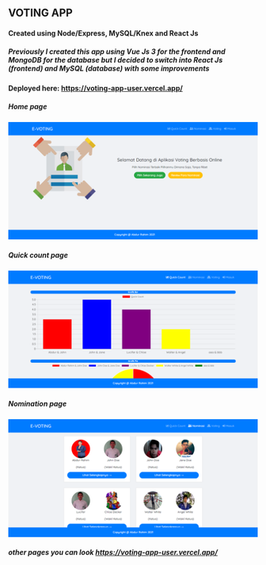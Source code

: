 ## VOTING APP

#### Created using Node/Express, MySQL/Knex and React Js

##### Previously I created this app using Vue Js 3 for the frontend and MongoDB for the database but I decided to switch into React Js (frontend) and MySQL (database) with some improvements

#### Deployed here: https://voting-app-user.vercel.app/

##### Home page

![Home](/assets/ss1.png 'Home')

##### Quick count page

![Quick Count](/assets/ss2.png 'Quick Count')

##### Nomination page

![Nomination](/assets/ss3.png 'Nomination')

##### other pages you can look https://voting-app-user.vercel.app/
